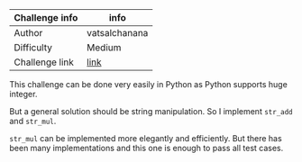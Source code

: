 
| Challenge info | info   |
| ----       | -----     |
| Author     | vatsalchanana |
| Difficulty | Medium    |
| Challenge link | [link](https://www.hackerrank.com/challenges/extra-long-factorials/problem) |

 
This challenge can be done very easily in Python as Python supports huge integer.

But a general solution should be string manipulation. So I implement `str_add` and `str_mul`.

`str_mul` can be implemented more elegantly and efficiently. 
But there has been many implementations and this one is enough to pass all test cases. 
    